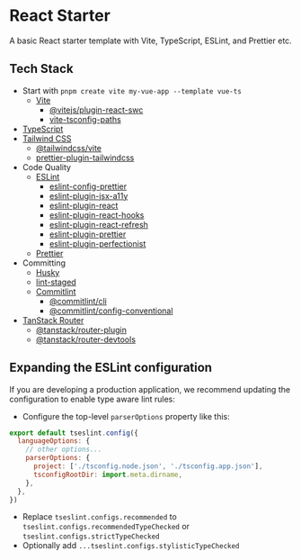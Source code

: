 # React Starter

A basic React starter template with Vite, TypeScript, ESLint, and Prettier etc.

## Tech Stack

- Start with `pnpm create vite my-vue-app --template vue-ts`
  - [Vite](https://vite.dev/guide/)
    - [@vitejs/plugin-react-swc](https://www.npmjs.com/package/@vitejs/plugin-react-swc)
    - [vite-tsconfig-paths](https://www.npmjs.com/package/vite-tsconfig-paths)
- [TypeScript](https://www.typescriptlang.org/)
- [Tailwind CSS](https://tailwindcss.com/)
  - [@tailwindcss/vite](https://www.npmjs.com/package/@tailwindcss/vite)
  - [prettier-plugin-tailwindcss](https://www.npmjs.com/package/prettier-plugin-tailwindcss)
- Code Quality
  - [ESLint](https://eslint.org/)
    - [eslint-config-prettier](https://www.npmjs.com/package/eslint-config-prettier)
    - [eslint-plugin-jsx-a11y](https://www.npmjs.com/package/eslint-plugin-jsx-a11y)
    - [eslint-plugin-react](https://www.npmjs.com/package/eslint-plugin-react)
    - [eslint-plugin-react-hooks](https://www.npmjs.com/package/eslint-plugin-react-hooks)
    - [eslint-plugin-react-refresh](https://www.npmjs.com/package/eslint-plugin-react-refresh)
    - [eslint-plugin-prettier](https://www.npmjs.com/package/eslint-plugin-prettier)
    - [eslint-plugin-perfectionist](https://www.npmjs.com/package/eslint-plugin-perfectionist)
  - [Prettier](https://prettier.io/)
- Committing
  - [Husky](https://typicode.github.io/husky/#/)
  - [lint-staged](https://www.npmjs.com/package/lint-staged)
  - [Commitlint](https://commitlint.js.org/#/)
    - [@commitlint/cli](https://www.npmjs.com/package/@commitlint/cli)
    - [@commitlint/config-conventional](https://www.npmjs.com/package/@commitlint/config-conventional)
- [TanStack Router](https://tanstack.com/router/latest)
  - [@tanstack/router-plugin](https://www.npmjs.com/package/@tanstack/router-plugin)
  - [@tanstack/router-devtools](https://www.npmjs.com/package/@tanstack/router-devtools)

## Expanding the ESLint configuration

If you are developing a production application, we recommend updating the configuration to enable type aware lint rules:

- Configure the top-level `parserOptions` property like this:

```js
export default tseslint.config({
  languageOptions: {
    // other options...
    parserOptions: {
      project: ['./tsconfig.node.json', './tsconfig.app.json'],
      tsconfigRootDir: import.meta.dirname,
    },
  },
})
```

- Replace `tseslint.configs.recommended` to `tseslint.configs.recommendedTypeChecked` or `tseslint.configs.strictTypeChecked`
- Optionally add `...tseslint.configs.stylisticTypeChecked`
